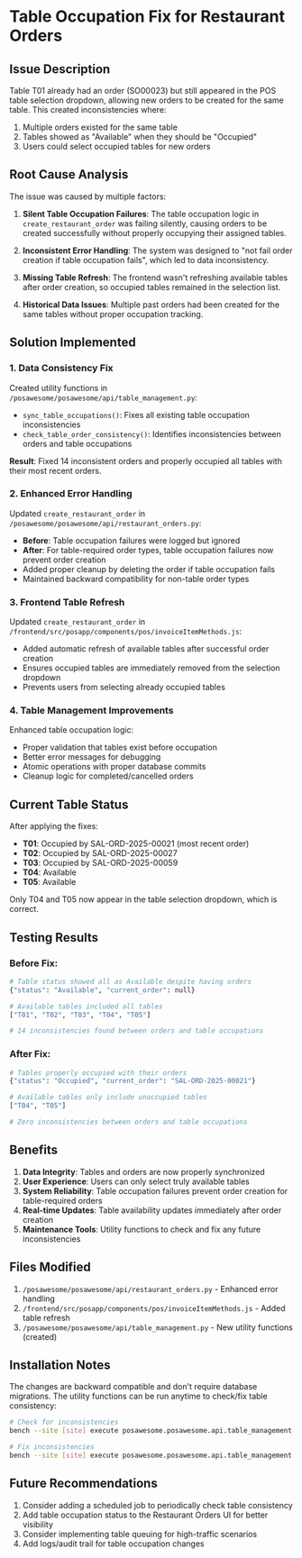 # Table Occupation Fix for Restaurant Orders

## Issue Description
Table T01 already had an order (SO00023) but still appeared in the POS table selection dropdown, allowing new orders to be created for the same table. This created inconsistencies where:

1. Multiple orders existed for the same table
2. Tables showed as "Available" when they should be "Occupied"
3. Users could select occupied tables for new orders

## Root Cause Analysis
The issue was caused by multiple factors:

1. **Silent Table Occupation Failures**: The table occupation logic in `create_restaurant_order` was failing silently, causing orders to be created successfully without properly occupying their assigned tables.

2. **Inconsistent Error Handling**: The system was designed to "not fail order creation if table occupation fails", which led to data inconsistency.

3. **Missing Table Refresh**: The frontend wasn't refreshing available tables after order creation, so occupied tables remained in the selection list.

4. **Historical Data Issues**: Multiple past orders had been created for the same tables without proper occupation tracking.

## Solution Implemented

### 1. Data Consistency Fix
Created utility functions in `/posawesome/posawesome/api/table_management.py`:

- `sync_table_occupations()`: Fixes all existing table occupation inconsistencies
- `check_table_order_consistency()`: Identifies inconsistencies between orders and table occupations

**Result**: Fixed 14 inconsistent orders and properly occupied all tables with their most recent orders.

### 2. Enhanced Error Handling
Updated `create_restaurant_order` in `/posawesome/posawesome/api/restaurant_orders.py`:

- **Before**: Table occupation failures were logged but ignored
- **After**: For table-required order types, table occupation failures now prevent order creation
- Added proper cleanup by deleting the order if table occupation fails
- Maintained backward compatibility for non-table order types

### 3. Frontend Table Refresh
Updated `create_restaurant_order` in `/frontend/src/posapp/components/pos/invoiceItemMethods.js`:

- Added automatic refresh of available tables after successful order creation
- Ensures occupied tables are immediately removed from the selection dropdown
- Prevents users from selecting already occupied tables

### 4. Table Management Improvements
Enhanced table occupation logic:

- Proper validation that tables exist before occupation
- Better error messages for debugging
- Atomic operations with proper database commits
- Cleanup logic for completed/cancelled orders

## Current Table Status
After applying the fixes:

- **T01**: Occupied by SAL-ORD-2025-00021 (most recent order)
- **T02**: Occupied by SAL-ORD-2025-00027 
- **T03**: Occupied by SAL-ORD-2025-00059
- **T04**: Available
- **T05**: Available

Only T04 and T05 now appear in the table selection dropdown, which is correct.

## Testing Results

### Before Fix:
```bash
# Table status showed all as Available despite having orders
{"status": "Available", "current_order": null}

# Available tables included all tables
["T01", "T02", "T03", "T04", "T05"]

# 14 inconsistencies found between orders and table occupations
```

### After Fix:
```bash
# Tables properly occupied with their orders
{"status": "Occupied", "current_order": "SAL-ORD-2025-00021"}

# Available tables only include unoccupied tables  
["T04", "T05"]

# Zero inconsistencies between orders and table occupations
```

## Benefits

1. **Data Integrity**: Tables and orders are now properly synchronized
2. **User Experience**: Users can only select truly available tables
3. **System Reliability**: Table occupation failures prevent order creation for table-required orders
4. **Real-time Updates**: Table availability updates immediately after order creation
5. **Maintenance Tools**: Utility functions to check and fix any future inconsistencies

## Files Modified

1. `/posawesome/posawesome/api/restaurant_orders.py` - Enhanced error handling
2. `/frontend/src/posapp/components/pos/invoiceItemMethods.js` - Added table refresh
3. `/posawesome/posawesome/api/table_management.py` - New utility functions (created)

## Installation Notes

The changes are backward compatible and don't require database migrations. The utility functions can be run anytime to check/fix table consistency:

```bash
# Check for inconsistencies
bench --site [site] execute posawesome.posawesome.api.table_management.check_table_order_consistency

# Fix inconsistencies  
bench --site [site] execute posawesome.posawesome.api.table_management.sync_table_occupations
```

## Future Recommendations

1. Consider adding a scheduled job to periodically check table consistency
2. Add table occupation status to the Restaurant Orders UI for better visibility
3. Consider implementing table queuing for high-traffic scenarios
4. Add logs/audit trail for table occupation changes
